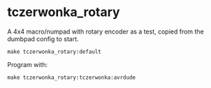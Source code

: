 # tczerwonka_rotary

A 4x4 macro/numpad with rotary encoder as a test, copied from the dumbpad config to start.

    make tczerwonka_rotary:default

Program with:

    make tczerwonka_rotary:tczerwonka:avrdude
